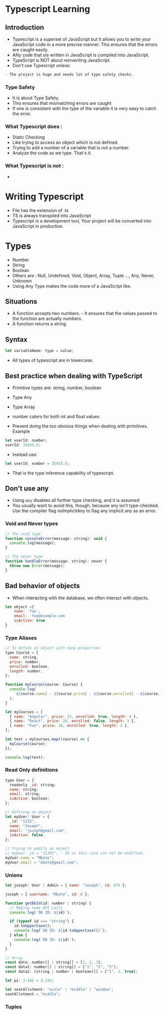 # Typescript Learning

## Introduction

- Typescript is a superset of JavaScript but it allows you to write your JavaScript code in a more precise manner. This ensures that the errors are caught easily.
- ANy code that ois written in JavaScript is compiled into JavaScript.
- TypeScript is NOT about reinventing JavaScript.
- Don't use Typescript unless:

```sh
- The project is huge and needs lot of type safety checks.
```

### Type Safety

- It is about Type Safety.
- This ensures that mismatching errors are caught
- If one is consistent with the type of the variable it is very easy to catch the error.

### What Typescript does :

- Static Checking
- Like trying to access an object which is not defined.
- Trying to add a number of a variable that is not a number.
- Analyze the code as we type. That's it.

### What Typescript is not :

-

# Writing Typescript

- File has the extension of .ts
- TS is always transpiled into JavaScript
- Typescript is a development tool, Your project will be converted into JavaScript in production.

# Types

- Number
- String
- Boolean
- Others are : Null, Undefined, Void, Object, Array, Tuple ..., Any, Never, Unknown
- Using Any Type makes the code more of a JavaScript like.

## Situations

- A function accepts two numbers. - It ensures that the values passed to the function are actually numbers.
- A function returns a string.

## Syntax

```javascript
let variableName: type = value;
```

- All types of typescript are in lowercase.

## Best practice when dealing with TypeScript

- Primitive types are: string, number, boolean
- Type Any
- Type Array
- number caters for both int and float values

- Prevent doing the too obvious things when dealing with primitives.
  Example

```javascript
let userId: number;
userId: 35433.5;
```

- Instead use:

```javascript
let userId: number = 35433.5;
```

- That is the type inference capability of typescript.

## Don't use any

- Using `any` disables all further type checking, and it is assumed
- You usually want to avoid this, though, because any isn’t type-checked. Use the compiler flag noImplicitAny to flag any implicit any as an error.

### Void and Never types

```javascript
// The void type
function consoleError(message: string): void {
  console.log(message);
}

// The never type
function handleError(message: string): never {
  throw new Error(message);
}
```

## Bad behavior of objects

- When interacting with the database, we often interact with objects.

```javascript
let object ={
    name: 'foo',
    email: 'foo@example.com
    isActive: true
}
```

### Type Aliases

```javascript
// To define an object with many properties
type Course = {
  name: string,
  price: number,
  enrolled: boolean,
  length: number,
};

function myCourse(course: Course) {
  console.log(
    `${course.name} - ${course.price} - ${course.enrolled} - ${course.length}`
  );
}

let myCourses = [
  { name: "Angular", price: 23, enrolled: true, length: 4 },
  { name: "React", price: 20, enrolled: false, length: 3 },
  { name: "Vue", price: 18, enrolled: true, length: 2 },
];

let text = myCourses.map((course) => {
  myCourse(course);
});

console.log(text);
```

### Read Only definitions

```javascript
type User = {
  readonly _id: string;
  name: string;
  email: string;
  isActive: boolean;
};

// Defining an object
let myUser: User = {
  _id: "1233",
  name: "Joseph",
  email: "joseph@gmail.com",
  isActive: false,
};

// Trying to modify an object
// myUser._id = "12303"; - ID in this case can not be modified.
myUser.name = "Mbote";
myUser.email = "mbote@gmail.com";

```

### Unions

```javascript
let joseph: User | Admin = { name: "Joseph", id: 675 };

joseph = { username: "Mbote", id: 6 };

function getDbId(id: number | string) {
  // Making some API calls
  console.log(`DB ID: ${id}`);

  if (typeof id === "string") {
    id.toUpperCase();
    console.log(`DB ID: ${id.toUpperCase()}`);
  } else {
    console.log(`DB ID: ${id}`);
  }
}

// Array
const data: number[] | string[] = [1, 2, 3];
const data1: number[] | string[] = ["1", "2", "3"];
const data2: (string | number | boolean)[] = ["1", 2, true];

let pi: 3.142 = 3.142;

let seatAllotment: "aisle" | "middle" | "window";
seatAllotment = "middle";
```

### Tuples
